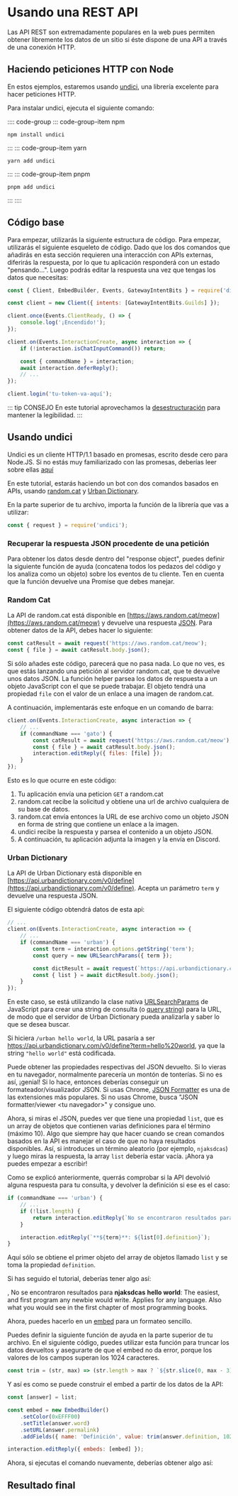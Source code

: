# Usando una REST API

Las API REST son extremadamente populares en la web pues permiten obtener libremente los datos de un sitio si éste dispone de una API a través de una conexión HTTP.

## Haciendo peticiones HTTP con Node

En estos ejemplos, estaremos usando [undici](https://www.npmjs.com/package/undici), una librería excelente para hacer peticiones HTTP.

Para instalar undici, ejecuta el siguiente comando:

:::: code-group
::: code-group-item npm

```sh:no-line-numbers
npm install undici
```

:::
::: code-group-item yarn

```sh:no-line-numbers
yarn add undici
```

:::
::: code-group-item pnpm

```sh:no-line-numbers
pnpm add undici
```

:::
::::

## Código base

Para empezar, utilizarás la siguiente estructura de código. Para empezar, utilizarás el siguiente esqueleto de código. Dado que los dos comandos que añadirás en esta sección requieren una interacción con APIs externas, diferirás la respuesta, por lo que tu aplicación responderá con un estado "pensando...". Luego podrás editar la respuesta una vez que tengas los datos que necesitas:

<!-- eslint-disable require-await -->

```js
const { Client, EmbedBuilder, Events, GatewayIntentBits } = require('discord.js');

const client = new Client({ intents: [GatewayIntentBits.Guilds] });

client.once(Events.ClientReady, () => {
	console.log('¡Encendido!');
});

client.on(Events.InteractionCreate, async interaction => {
	if (!interaction.isChatInputCommand()) return;

	const { commandName } = interaction;
	await interaction.deferReply();
	// ...
});

client.login('tu-token-va-aquí');
```

::: tip CONSEJO
En este tutorial aprovechamos la [desestructuración](/guide/additional-info/es6-syntax.md#destructuring) para mantener la legibilidad.
:::

## Usando undici

Undici es un cliente HTTP/1.1 basado en promesas, escrito desde cero para Node.JS. Si no estás muy familiarizado con las promesas, deberías leer sobre ellas [aquí](/guide/additional-info/async-await.md)

En este tutorial, estarás haciendo un bot con dos comandos basados en APIs, usando [random.cat](https://aws.random.cat) y [Urban Dictionary](https://www.urbandictionary.com).

En la parte superior de tu archivo, importa la función de la librería que vas a utilizar:

```js
const { request } = require('undici');
```

### Recuperar la respuesta JSON procedente de una petición

Para obtener los datos desde dentro del "response object", puedes definir la siguiente función de ayuda (concatena todos los pedazos del código y los analiza como un objeto) sobre los eventos de tu cliente. Ten en cuenta que la función devuelve una Promise que debes manejar.

### Random Cat

La API de random.cat está disponible en [https://aws.random.cat/meow](https://aws.random.cat/meow) y devuelve una respuesta [JSON](https://developer.mozilla.org/es/docs/Web/JavaScript/Reference/Global_Objects/JSON). Para obtener datos de la API, debes hacer lo siguiente:

```js
const catResult = await request('https://aws.random.cat/meow');
const { file } = await catResult.body.json();
```

Si sólo añades este código, parecerá que no pasa nada. Lo que no ves, es que estás lanzando una petición al servidor random.cat, que te devuelve unos datos JSON. La función helper parsea los datos de respuesta a un objeto JavaScript con el que se puede trabajar. El objeto tendrá una propiedad `file` con el valor de un enlace a una imagen de random.cat.

A continuación, implementarás este enfoque en un comando de barra:

```js {3-7}
client.on(Events.InteractionCreate, async interaction => {
	// ...
	if (commandName === 'gato') {
		const catResult = await request('https://aws.random.cat/meow');
		const { file } = await catResult.body.json();
		interaction.editReply({ files: [file] });
	}
});
```

Esto es lo que ocurre en este código:

1. Tu aplicación envía una peticion `GET` a random.cat
2. random.cat recibe la solicitud y obtiene una url de archivo cualquiera de su base de datos.
3. random.cat envía entonces la URL de ese archivo como un objeto JSON en forma de string que contiene un enlace a la imagen.
4. undici recibe la respuesta y parsea el contenido a un objeto JSON.
5. A continuación, tu aplicación adjunta la imagen y la envía en Discord.

### Urban Dictionary

La API de Urban Dictionary está disponible en [https://api.urbandictionary.com/v0/define](https://api.urbandictionary.com/v0/define). Acepta un parámetro `term` y devuelve una respuesta JSON.

El siguiente código obtendrá datos de esta api: 

```js {1,5-11}
// ...
client.on(Events.InteractionCreate, async interaction => {
	// ...
	if (commandName === 'urban') {
		const term = interaction.options.getString('term');
		const query = new URLSearchParams({ term });

		const dictResult = await request(`https://api.urbandictionary.com/v0/define?${query}`);
		const { list } = await dictResult.body.json();
	}
});
```

En este caso, se está utilizando la clase nativa [URLSearchParams](https://developer.mozilla.org/es/docs/Web/API/URLSearchParams) de JavaScript para crear una string de consulta (o [query string](https://es.wikipedia.org/wiki/Query_string)) para la URL, de modo que el servidor de Urban Dictionary pueda analizarla y saber lo que se desea buscar.

Si hiciera `/urban hello world`, la URL pasaría a ser https://api.urbandictionary.com/v0/define?term=hello%20world, ya que la string `"hello world"` está codificada.

Puede obtener las propiedades respectivas del JSON devuelto. Si lo vieras en tu navegador, normalmente parecería un montón de tonterías. Si no es así, ¡genial! Si lo hace, entonces deberías conseguir un formateador/visualizador JSON. Si usas Chrome, [JSON Formatter](https://chrome.google.com/webstore/detail/json-formatter/bcjindcccaagfpapjjmafapmmgkkhgoa) es una de las extensiones más populares. Si no usas Chrome, busca "JSON formatter/viewer &lt;tu navegador&gt;" y consigue uno.

Ahora, si miras el JSON, puedes ver que tiene una propiedad `list`, que es un array de objetos que contienen varias definiciones para el término (máximo 10). Algo que siempre hay que hacer cuando se crean comandos basados en la API es manejar el caso de que no haya resultados disponibles. Así, si introduces un término aleatorio (por ejemplo, `njaksdcas`) y luego miras la respuesta, la array `list` debería estar vacía. ¡Ahora ya puedes empezar a escribir!

Como se explicó anteriormente, querrás comprobar si la API devolvió alguna respuesta para tu consulta, y devolver la definición si ese es el caso:

```js {3-5,7}
if (commandName === 'urban') {
	// ...
	if (!list.length) {
		return interaction.editReply(`No se encontraron resultados para **${term}**.`);
	}

	interaction.editReply(`**${term}**: ${list[0].definition}`);
}
```

Aquí sólo se obtiene el primer objeto del array de objetos llamado `list` y se toma la propiedad `definition`.

Si has seguido el tutorial, deberías tener algo así:

<DiscordMessages>
	<DiscordMessage profile="bot">
		<template #interactions>
			<DiscordInteraction
				profile="user"
				:command="true"
			>urban</DiscordInteraction>
		</template>
		<DiscordMention :highlight="true" profile="user" />, No se encontraron resultados para <strong>njaksdcas</strong>
	</DiscordMessage>
	<DiscordMessage profile="bot">
		<template #interactions>
			<DiscordInteraction
				profile="user"
				:command="true"
			>urban</DiscordInteraction>
		</template>
		<strong>hello world</strong>: The easiest, and first program any newbie would write. Applies for any language. Also what you would see in the first chapter of most programming books.
	</DiscordMessage>
</DiscordMessages>

Ahora, puedes hacerlo en un [embed](/guide/popular-topics/embeds.md) para un formateo sencillo.

Puedes definir la siguiente función de ayuda en la parte superior de tu archivo. En el siguiente código, puedes utilizar esta función para truncar los datos devueltos y asegurarte de que el embed no da error, porque los valores de los campos superan los 1024 caracteres.

```js
const trim = (str, max) => (str.length > max ? `${str.slice(0, max - 3)}...` : str);
```

Y así es como se puede construir el embed a partir de los datos de la API:

```js
const [answer] = list;

const embed = new EmbedBuilder()
	.setColor(0xEFFF00)
	.setTitle(answer.word)
	.setURL(answer.permalink)
	.addFields({ name: 'Definición', value: trim(answer.definition, 1024) }, { name: 'Ejemplo', value: trim(answer.example, 1024) }, { name: 'Valoración', value: `${answer.thumbs_up} 👍. ${answer.thumbs_down} 👎.` });

interaction.editReply({ embeds: [embed] });
```

Ahora, si ejecutas el comando nuevamente, deberías obtener algo así:

<DiscordMessages>
	<DiscordMessage profile="bot">
		<template #interactions>
			<DiscordInteraction
				profile="user"
				:command="true"
			>urban</DiscordInteraction>
		</template>
		<template #embeds>
			<DiscordEmbed border-color="#EFFF00" embed-title="hello world" url="https://www.urbandictionary.com/define.php?term=hello%20world">
				<template #fields>
					<DiscordEmbedFields>
						<DiscordEmbedField field-title="Definición">
							The easiest, and first program any newbie would write. Applies for any language. Also what you would see in the first chapter of most programming books. 
						</DiscordEmbedField>
						<DiscordEmbedField field-title="Ejemplo">
							programming noob: Hey I just attended my first programming lesson earlier! <br>
							.NET Veteran: Oh? What can you do? <br>
							programming noob: I could make a dialog box pop up which says "Hello World!" !!! <br>
							.NET Veteran: lmao.. hey guys! look.. check out this "hello world" programmer <br><br>
							Console.WriteLine("Hello World")
						</DiscordEmbedField>
						<DiscordEmbedField field-title="Valoración">
							122 👍. <br>
							42 👎.
						</DiscordEmbedField>
					</DiscordEmbedFields>
				</template>
			</DiscordEmbed>
		</template>
	</DiscordMessage>
</DiscordMessages>

## Resultado final

<ResultingCode />
